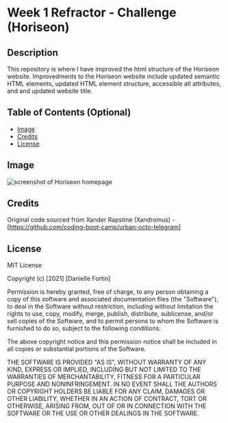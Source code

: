 # Week 1 Refractor - Challenge (Horiseon)

## Description
This repository is where I have improved the html structure of the Horiseon website. Improvedments to the Horiseon website include updated semantic HTML elements, updated HTML element structure, accessible atl attributes, and and updated website title.




## Table of Contents (Optional)

* [Image](#image)
* [Credits](#credits)
* [License](#license)


## Image

![screenshot of Horiseon homepage](./assets/images/Horiseon_Home.png)



## Credits

Original code sourced from Xander Rapstine (Xandromus) - [https://github.com/coding-boot-camp/urban-octo-telegram]


## License

MIT License

Copyright (c) [2021] [Danielle Fortin]

Permission is hereby granted, free of charge, to any person obtaining a copy of this software and associated documentation files (the "Software"), to deal in the Software without restriction, including without limitation the rights to use, copy, modify, merge, publish, distribute, sublicense, and/or sell copies of the Software, and to permit persons to whom the Software is furnished to do so, subject to the following conditions:

The above copyright notice and this permission notice shall be included in all copies or substantial portions of the Software.

THE SOFTWARE IS PROVIDED "AS IS", WITHOUT WARRANTY OF ANY KIND, EXPRESS OR IMPLIED, INCLUDING BUT NOT LIMITED TO THE WARRANTIES OF MERCHANTABILITY, FITNESS FOR A PARTICULAR PURPOSE AND NONINFRINGEMENT. IN NO EVENT SHALL THE AUTHORS OR COPYRIGHT HOLDERS BE LIABLE FOR ANY CLAIM, DAMAGES OR OTHER LIABILITY, WHETHER IN AN ACTION OF CONTRACT, TORT OR OTHERWISE, ARISING FROM, OUT OF OR IN CONNECTION WITH THE SOFTWARE OR THE USE OR OTHER DEALINGS IN THE SOFTWARE.
